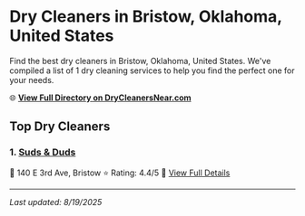 # Dry Cleaners in Bristow, Oklahoma, United States

Find the best dry cleaners in Bristow, Oklahoma, United States. We've compiled a list of 1 dry cleaning services to help you find the perfect one for your needs.

🌐 **[View Full Directory on DryCleanersNear.com](https://drycleanersnear.com/city/US/Oklahoma/Bristow)**

## Top Dry Cleaners

### 1. [Suds & Duds](https://drycleanersnear.com/dryCleaner/686c7bae4f42799737d40e9e/suds-duds)
📍 140 E 3rd Ave, Bristow
⭐ Rating: 4.4/5
🔗 [View Full Details](https://drycleanersnear.com/dryCleaner/686c7bae4f42799737d40e9e/suds-duds)


---

*Last updated: 8/19/2025*
